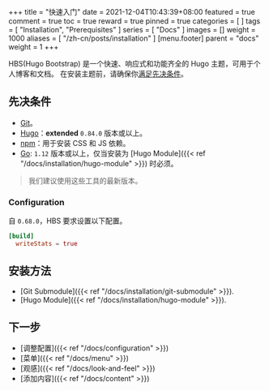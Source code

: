 +++
title = "快速入门"
date = 2021-12-04T10:43:39+08:00
featured = true
comment = true
toc = true
reward = true
pinned = true
categories = [
]
tags = [
  "Installation",
  "Prerequisites"
]
series = [
  "Docs"
]
images = []
weight = 1000
aliases = [
  "/zh-cn/posts/installation"
]
[menu.footer]
  parent = "docs"
  weight = 1
+++

HBS(Hugo Bootstrap) 是一个快速、响应式和功能齐全的 Hugo 主题，可用于个人博客和文档。
在安装主题前，请确保你[满足先决条件](#先决条件)。

## 先决条件

- [Git](https://git-scm.com/downloads)。
- [Hugo](https://gohugo.io/getting-started/installing/)：**extended** `0.84.0` 版本或以上。
- [npm](https://nodejs.org/en/download/)：用于安装 CSS 和 JS  依赖。
- [Go](https://go.dev/dl/): `1.12` 版本或以上，仅当安装为 [Hugo Module]({{< ref "/docs/installation/hugo-module" >}}) 时必须。

> 我们建议使用这些工具的最新版本。

### Configuration

自 `0.68.0`，HBS 要求设置以下配置。

```toml
[build]
  writeStats = true
```

## 安装方法

- [Git Submodule]({{< ref "/docs/installation/git-submodule" >}}).
- [Hugo Module]({{< ref "/docs/installation/hugo-module" >}}).

## 下一步

- [调整配置]({{< ref "/docs/configuration" >}})
- [菜单]({{< ref "/docs/menu" >}})
- [观感]({{< ref "/docs/look-and-feel" >}})
- [添加内容]({{< ref "/docs/content" >}})
